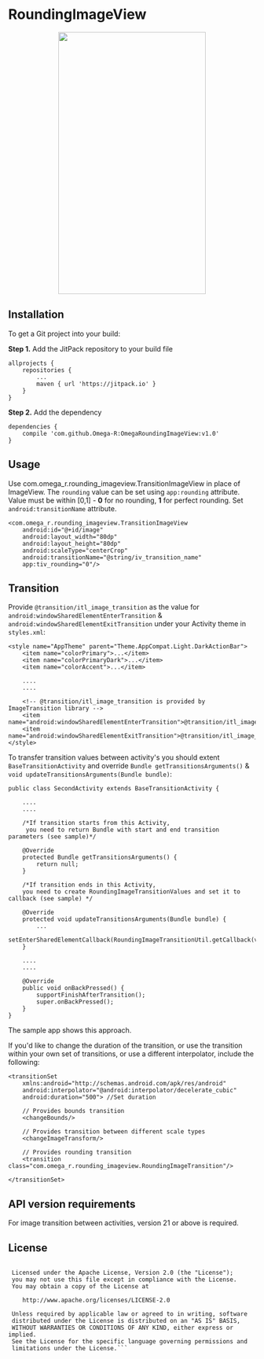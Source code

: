 # RoundingImageView

<p align="center">
    <img src="https://github.com/Omega-R/OmegaRoundingImageView/blob/master/img/sample.gif?raw=true" width="300" height="533" />
</p>

Installation
------------

To get a Git project into your build:

**Step 1.** Add the JitPack repository to your build file
```
allprojects {
    repositories {
        ...
        maven { url 'https://jitpack.io' }
    }
}
```
**Step 2.** Add the dependency
```
dependencies {
    compile 'com.github.Omega-R:OmegaRoundingImageView:v1.0'
}
```

Usage
-----

Use com.omega_r.rounding_imageview.TransitionImageView in place of ImageView. The `rounding` value can be set using `app:rounding` attribute. Value must be within [0,1] - **0** for no rounding, **1** for perfect rounding. Set `android:transitionName` attribute.

```
<com.omega_r.rounding_imageview.TransitionImageView
    android:id="@+id/image"
    android:layout_width="80dp"
    android:layout_height="80dp"
    android:scaleType="centerCrop"
    android:transitionName="@string/iv_transition_name"
    app:tiv_rounding="0"/>
```    

Transition
----------

Provide `@transition/itl_image_transition` as the value for `android:windowSharedElementEnterTransition` & `android:windowSharedElementExitTransition` under your Activity theme in `styles.xml`:

```
<style name="AppTheme" parent="Theme.AppCompat.Light.DarkActionBar">
	<item name="colorPrimary">...</item>
    <item name="colorPrimaryDark">...</item>
    <item name="colorAccent">...</item>

    ....
    ....

    <!-- @transition/itl_image_transition is provided by ImageTransition library -->
    <item name="android:windowSharedElementEnterTransition">@transition/itl_image_transition</item>
    <item name="android:windowSharedElementExitTransition">@transition/itl_image_transition</item>
</style>
```

To transfer transition values between activity's you should extent `BaseTransitionActivity` and override `Bundle getTransitionsArguments()` & `void updateTransitionsArguments(Bundle bundle)`:

```
public class SecondActivity extends BaseTransitionActivity {

    ....
    ....

    /*If transition starts from this Activity,
     you need to return Bundle with start and end transition parameters (see sample)*/

    @Override
    protected Bundle getTransitionsArguments() {
        return null;
    }

    /*If transition ends in this Activity,
    you need to create RoundingImageTransitionValues and set it to callback (see sample) */

    @Override
    protected void updateTransitionsArguments(Bundle bundle) {
        ...
        setEnterSharedElementCallback(RoundingImageTransitionUtil.getCallback(values));
    }

    ....
    ....

    @Override
    public void onBackPressed() {
        supportFinishAfterTransition();
        super.onBackPressed();
    }
}
```

The sample app shows this approach.

If you'd like to change the duration of the transition, or use the transition within your own set of transitions, or use a different interpolator, include the following:

```
<transitionSet
    xmlns:android="http://schemas.android.com/apk/res/android"
    android:interpolator="@android:interpolator/decelerate_cubic"
    android:duration="500"> //Set duration

    // Provides bounds transition
    <changeBounds/>

    // Provides transition between different scale types
    <changeImageTransform/>

    // Provides rounding transition
    <transition class="com.omega_r.rounding_imageview.RoundingImageTransition"/>

</transitionSet>
```

API version requirements
------------------------
For image transition between activities, version 21 or above is required.

License
-------
```Copyright 2017 Omega-R

 Licensed under the Apache License, Version 2.0 (the "License");
 you may not use this file except in compliance with the License.
 You may obtain a copy of the License at

    http://www.apache.org/licenses/LICENSE-2.0

 Unless required by applicable law or agreed to in writing, software
 distributed under the License is distributed on an "AS IS" BASIS,
 WITHOUT WARRANTIES OR CONDITIONS OF ANY KIND, either express or implied.
 See the License for the specific language governing permissions and
 limitations under the License.```